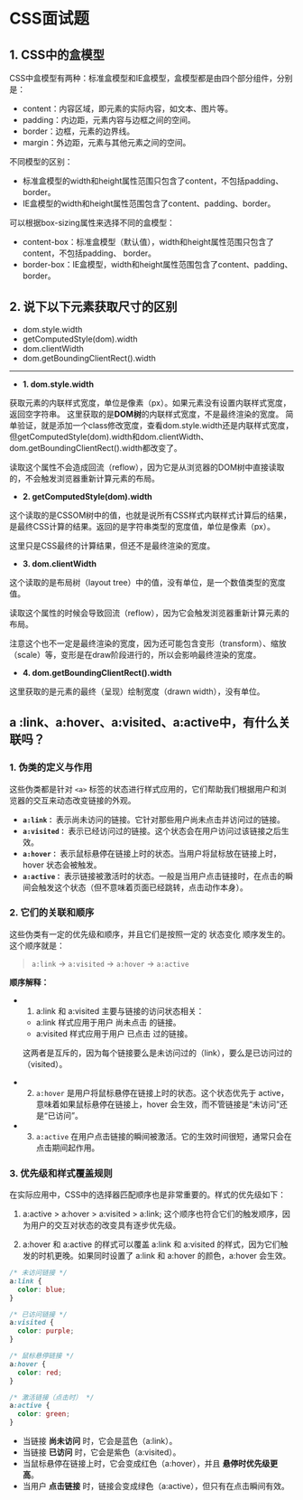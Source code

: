 # CSS面试题

## 1. CSS中的盒模型

CSS中盒模型有两种：标准盒模型和IE盒模型，盒模型都是由四个部分组件，分别是：

- content：内容区域，即元素的实际内容，如文本、图片等。
- padding：内边距，元素内容与边框之间的空间。
- border：边框，元素的边界线。
- margin：外边距，元素与其他元素之间的空间。

不同模型的区别：

- 标准盒模型的width和height属性范围只包含了content，不包括padding、 border。
- IE盒模型的width和height属性范围包含了content、padding、border。

可以根据box-sizing属性来选择不同的盒模型：

- content-box：标准盒模型（默认值），width和height属性范围只包含了content，不包括padding、 border。
- border-box：IE盒模型，width和height属性范围包含了content、padding、border。

## 2. 说下以下元素获取尺寸的区别

- dom.style.width
- getComputedStyle(dom).width
- dom.clientWidth
- dom.getBoundingClientRect().width

---

- **1. dom.style.width**
  
获取元素的内联样式宽度，单位是像素（px）。如果元素没有设置内联样式宽度，返回空字符串。
这里获取的是**DOM树**的内联样式宽度，不是最终渲染的宽度。
简单验证，就是添加一个class修改宽度，查看dom.style.width还是内联样式宽度，但getComputedStyle(dom).width和dom.clientWidth、dom.getBoundingClientRect().width都改变了。

读取这个属性不会造成回流（reflow），因为它是从浏览器的DOM树中直接读取的，不会触发浏览器重新计算元素的布局。

- **2. getComputedStyle(dom).width**

这个读取的是CSSOM树中的值，也就是说所有CSS样式内联样式计算后的结果，是最终CSS计算的结果。返回的是字符串类型的宽度值，单位是像素（px）。

这里只是CSS最终的计算结果，但还不是最终渲染的宽度。

- **3. dom.clientWidth**

这个读取的是布局树（layout tree）中的值，没有单位，是一个数值类型的宽度值。

读取这个属性的时候会导致回流（reflow），因为它会触发浏览器重新计算元素的布局。

注意这个也不一定是最终渲染的宽度，因为还可能包含变形（transform）、缩放（scale）等，变形是在draw阶段进行的，所以会影响最终渲染的宽度。

- **4. dom.getBoundingClientRect().width**

这里获取的是元素的最终（呈现）绘制宽度（drawn width），没有单位。

## a :link、a:hover、a:visited、a:active中，有什么关联吗？

### 1. 伪类的定义与作用

这些伪类都是针对 `<a>` 标签的状态进行样式应用的，它们帮助我们根据用户和浏览器的交互来动态改变链接的外观。

- **`a:link：`** 表示尚未访问的链接。它针对那些用户尚未点击并访问过的链接。
- **`a:visited：`** 表示已经访问过的链接。这个状态会在用户访问过该链接之后生效。
- **`a:hover：`** 表示鼠标悬停在链接上时的状态。当用户将鼠标放在链接上时，hover 状态会被触发。
- **`a:active：`** 表示链接被激活时的状态。一般是当用户点击链接时，在点击的瞬间会触发这个状态（但不意味着页面已经跳转，点击动作本身）。

### 2. 它们的关联和顺序

这些伪类有一定的优先级和顺序，并且它们是按照一定的 状态变化 顺序发生的。这个顺序就是：

> `a:link` → `a:visited` → `a:hover` → `a:active`

**顺序解释：**

- 1. a:link 和 a:visited 主要与链接的访问状态相关：
  - a:link 样式应用于用户 尚未点击 的链接。
  - a:visited 样式应用于用户 已点击 过的链接。

  这两者是互斥的，因为每个链接要么是未访问过的（link），要么是已访问过的（visited）。

- 2. `a:hover` 是用户将鼠标悬停在链接上时的状态。这个状态优先于 active，意味着如果鼠标悬停在链接上，hover 会生效，而不管链接是“未访问”还是“已访问”。

- 3. `a:active` 在用户点击链接的瞬间被激活。它的生效时间很短，通常只会在点击期间起作用。

### 3. 优先级和样式覆盖规则

在实际应用中，CSS中的选择器匹配顺序也是非常重要的。样式的优先级如下：

1. a:active > a:hover > a:visited > a:link;
  这个顺序也符合它们的触发顺序，因为用户的交互对状态的改变具有逐步优先级。

2. a:hover 和 a:active 的样式可以覆盖 a:link 和 a:visited 的样式，因为它们触发的时机更晚。如果同时设置了 a:link 和 a:hover 的颜色，a:hover 会生效。

```css
/* 未访问链接 */
a:link {
  color: blue;
}

/* 已访问链接 */
a:visited {
  color: purple;
}

/* 鼠标悬停链接 */
a:hover {
  color: red;
}

/* 激活链接（点击时） */
a:active {
  color: green;
}

```

- 当链接 **尚未访问** 时，它会是蓝色（a:link）。
- 当链接 **已访问** 时，它会是紫色（a:visited）。
- 当鼠标悬停在链接上时，它会变成红色（a:hover），并且 **悬停时优先级更高**。
- 当用户 **点击链接** 时，链接会变成绿色（a:active），但只有在点击瞬间有效。
